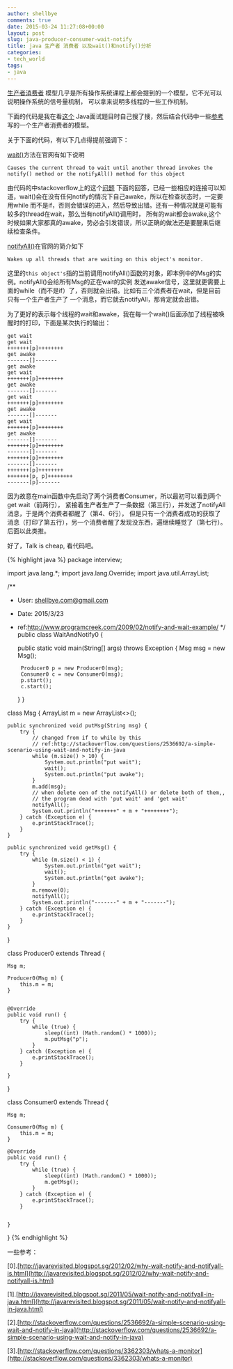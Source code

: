 ```yaml
---
author: shellbye
comments: true
date: 2015-03-24 11:27:08+00:00
layout: post
slug: java-producer-consumer-wait-notify
title: java 生产者 消费者 以及wait()和notify()分析
categories:
- tech_world
tags:
- java
---
```


[生产者消费者](http://en.wikipedia.org/wiki/Producer%E2%80%93consumer_problem)
模型几乎是所有操作系统课程上都会提到的一个模型，它不光可以说明操作系统的信号量机制，
可以拿来说明多线程的一些工作机制。

下面的代码是我在看[这个](http://javarevisited.blogspot.sg/2012/02/why-wait-notify-and-notifyall-is.html)
Java面试题目时自己搜了搜，然后结合代码中一些[参考](http://www.tutorialspoint.com/javaexamples/thread_procon.htm)
写的一个生产者消费者的模型。

关于下面的代码，有以下几点得提前强调下：

[wait()](http://docs.oracle.com/javase/7/docs/api/java/lang/Object.html#wait())方法在官网有如下说明

    Causes the current thread to wait until another thread invokes the notify() method or the notifyAll() method for this object
    
由代码的中stackoverflow上的这个[问题](http://stackoverflow.com/questions/2536692/a-simple-scenario-using-wait-and-notify-in-java)
下面的回答，已经一些相应的连接可以知道，wait()会在没有任何notify的情况下自己awake，所以在检查状态时，一定要用while
而不是if，否则会错误的进入，然后导致出错。还有一种情况就是可能有较多的thread在wait，那么当有notifyAll()调用时，
所有的wait都会awake,这个时候如果大家都真的awake，势必会引发错误，所以正确的做法还是要醒来后继续检查条件。

[notifyAll()](http://docs.oracle.com/javase/7/docs/api/java/lang/Object.html#notifyAll())在官网的简介如下

    Wakes up all threads that are waiting on this object's monitor.
    
这里的```this object's```指的当前调用notifyAll()函数的对象，即本例中的Msg的实例。notifyAll()会给所有Msg的正在wait的实例
发送awake信号，这里就更需要上面的while（而不是if）了，否则就会出错。比如有三个消费者在wait，但是目前只有一个生产者生产了
一个消息，而它就去notifyAll，那肯定就会出错。

为了更好的表示每个线程的wait和awake，我在每一个wait()后面添加了线程被唤醒时的打印，下面是某次执行的输出：

    get wait
    get wait
    +++++++[p]++++++++
    get awake
    -------[]-------
    get awake
    get wait
    +++++++[p]++++++++
    get awake
    -------[]-------
    get wait
    +++++++[p]++++++++
    get awake
    -------[]-------
    get wait
    +++++++[p]++++++++
    get awake
    -------[]-------
    +++++++[p]++++++++
    -------[]-------
    +++++++[p]++++++++
    -------[]-------
    +++++++[p]++++++++
    +++++++[p, p]++++++++
    -------[p]-------

因为故意在main函数中先启动了两个消费者Consumer，所以最初可以看到两个get wait（前两行），
紧接着生产者生产了一条数据（第三行），并发送了notifyAll消息，于是两个消费者都醒了（第4、6行），
但是只有一个消费者成功的获取了消息（打印了第五行），另一个消费者醒了发现没东西，遍继续睡觉了（第七行）。
后面以此类推。

好了，Talk is cheap, 看代码吧。


{% highlight java %}
package interview;

import java.lang.*;
import java.lang.Override;
import java.util.ArrayList;

/**
 * User: shellbye.com@gmail.com
 * Date: 2015/3/23
 * ref:http://www.programcreek.com/2009/02/notify-and-wait-example/
 */
public class WaitAndNotify0 {

    public static void main(String[] args) throws Exception {
        Msg msg = new Msg();

        Producer0 p = new Producer0(msg);
        Consumer0 c = new Consumer0(msg);
        p.start();
        c.start();
    }
}

class Msg {
    ArrayList<String> m = new ArrayList<>();

    public synchronized void putMsg(String msg) {
        try {
            // changed from if to while by this 
            // ref:http://stackoverflow.com/questions/2536692/a-simple-scenario-using-wait-and-notify-in-java
            while (m.size() > 10) {
                System.out.println("put wait");
                wait();
                System.out.println("put awake");
            }
            m.add(msg);
            // when delete oen of the notifyAll() or delete both of them,,
            // the program dead with 'put wait' and 'get wait'
            notifyAll();
            System.out.println("+++++++" + m + "++++++++");
        } catch (Exception e) {
            e.printStackTrace();
        }
    }

    public synchronized void getMsg() {
        try {
            while (m.size() < 1) {
                System.out.println("get wait");
                wait();
                System.out.println("get awake");
            }
            m.remove(0);
            notifyAll();
            System.out.println("-------" + m + "-------");
        } catch (Exception e) {
            e.printStackTrace();
        }
    }
}

class Producer0 extends Thread {

    Msg m;

    Producer0(Msg m) {
        this.m = m;
    }


    @Override
    public void run() {
        try {
            while (true) {
                sleep((int) (Math.random() * 1000));
                m.putMsg("p");
            }
        } catch (Exception e) {
            e.printStackTrace();
        }

    }
}


class Consumer0 extends Thread {

    Msg m;

    Consumer0(Msg m) {
        this.m = m;
    }

    @Override
    public void run() {
        try {
            while (true) {
                sleep((int) (Math.random() * 1000));
                m.getMsg();
            }
        } catch (Exception e) {
            e.printStackTrace();
        }


    }
}
{% endhighlight %}

一些参考：

[0].[http://javarevisited.blogspot.sg/2012/02/why-wait-notify-and-notifyall-is.html](http://javarevisited.blogspot.sg/2012/02/why-wait-notify-and-notifyall-is.html)

[1].[http://javarevisited.blogspot.sg/2011/05/wait-notify-and-notifyall-in-java.html](http://javarevisited.blogspot.sg/2011/05/wait-notify-and-notifyall-in-java.html)

[2].[http://stackoverflow.com/questions/2536692/a-simple-scenario-using-wait-and-notify-in-java](http://stackoverflow.com/questions/2536692/a-simple-scenario-using-wait-and-notify-in-java)

[3].[http://stackoverflow.com/questions/3362303/whats-a-monitor](http://stackoverflow.com/questions/3362303/whats-a-monitor)
